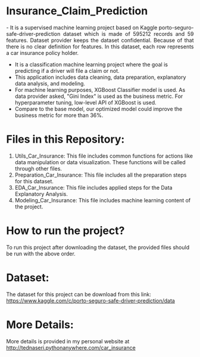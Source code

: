 # Insurance_Claim_Prediction
<p align="justify">
- It is a supervised machine learning project based on Kaggle porto-seguro-safe-driver-prediction dataset which is made of 595212 records and 59 features. Dataset provider keeps the dataset confidential. Because of that there is no clear definition for features. In this dataset, each row represents a car insurance policy holder.

- It is a classification machine learning project where the goal is predicting if a driver will file a claim or not.
- This application includes data cleaning, data preparation, explanatory data analysis, and modeling.
- For machine learning purposes, XGBoost Classifier model is used. As data provider asked, "Gini Index" is used as the business metric. For hyperparameter tuning, low-level API of XGBoost is used.
- Compare to the base model, our optimized model could improve the business metric for more than 36%.</p>

# Files in this Repository:
1) Utils_Car_Insurance: This file includes common functions for actions like data manipulation or data visualization. These functions will be called through other files.
2) Preparation_Car_Insurance: This file includes all the preparation steps for this dataset.
3) EDA_Car_Insurance: This file includes applied steps for the Data Explanatory Analysis.
4) Modeling_Car_Insurance: This file includes machine learning content of the project.

# How to run the project?
To run this project after downloading the dataset, the provided files should be run with the above order.

# Dataset:
The dataset for this project can be download from this link: https://www.kaggle.com/c/porto-seguro-safe-driver-prediction/data

# More Details:
More details is provided in my personal website at http://tednaseri.pythonanywhere.com/car_insurance
